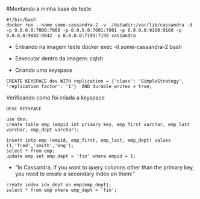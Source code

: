 #Montando a minha base de teste

```
#!/bin/bash
docker run --name some-cassandra-2 -v ./datadir:/var/lib/cassandra -d -p 0.0.0.0:7000:7000 -p 0.0.0.0:7001:7001 -p 0.0.0.0:9160:9160 -p 0.0.0.0:9042:9042 -p 0.0.0.0:7199:7199 cassandra
```

- Entrando na imagem teste
docker exec -it some-cassandra-2 bash

- Eexecutar dentro da imagem: cqlsh

- Criando uma keyspace
```
CREATE KEYSPACE dev WITH replication = {'class': 'SimpleStrategy', 'replication_factor': '1'}  AND durable_writes = true;
```

Verificando como foi criada a keyspace
```
DESC KEYSPACE
```

```
use dev;
create table emp (empid int primary key, emp_first varchar, emp_last varchar, emp_dept varchar);

insert into emp (empid, emp_first, emp_last, emp_dept) values (1,'fred','smith','eng');
select * from emp;
update emp set emp_dept = 'fin' where empid = 1;
```

- "In Cassandra, if you want to query columns other than the primary key, you need to create a secondary index on them:"
```
create index idx_dept on emp(emp_dept);
select * from emp where emp_dept = 'fin';
```
